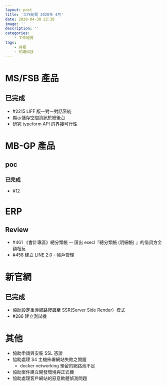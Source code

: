 ```yaml
---
layout: post
title: '工作紀實 2020年 4月'
date: 2020-04-30 22:30
image: ''
description: ''
categories:
    - 工作紀實
tags:
    - 月報
    - 知識科技
---
```


# MS/FSB 產品

## 已完成

* #2215 LIFF 版一對一對話系統
* 顯示儲存空間資訊於總後台
* 研究 typeform API 的界接可行性

# MB-GP 產品

## poc

### 已完成

* #12

# ERP

## Review

* #461 《會計專區》總分類帳 -- 匯出 execl『總分類帳 (明細帳) 』的借貸方金額相反
* #458 建立 LINE 2.0 - 帳戶管理

# 新官網

## 已完成

* 協助設定重導網路爬蟲至 SSR(Server Side Render）模式
* #286 建立測試機

# 其他

* 協助申請與安裝 SSL 憑證
* 協助處理 S4 主機佈署網站失敗之問題
    + docker networking 預留的網路池不足
* 協助案件建立開發環境與正式機
* 協助處理客戶網站的惡意軟體偵測問題
